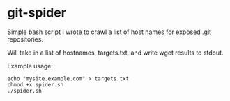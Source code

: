 # git-spider
Simple bash script I wrote to crawl a list of host names for exposed .git repositories.

Will take in a list of hostnames, targets.txt, and write wget results to stdout.

Example usage:
```
echo "mysite.example.com" > targets.txt
chmod +x spider.sh
./spider.sh

```

